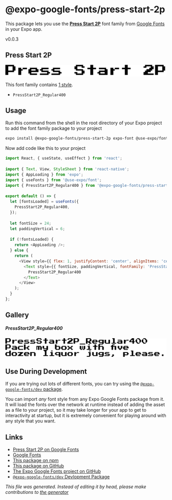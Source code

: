 # @expo-google-fonts/press-start-2p

This package lets you use the [**Press Start 2P**](https://fonts.google.com/specimen/Press+Start+2P) font family from [Google Fonts](https://fonts.google.com/) in your Expo app.

v0.0.3

## Press Start 2P

![Press Start 2P](./font-family.png)

This font family contains [1 style](#gallery).

- `PressStart2P_Regular400`

## Usage

Run this command from the shell in the root directory of your Expo project to add the font family package to your project
```sh
expo install @expo-google-fonts/press-start-2p expo-font @use-expo/font
```

Now add code like this to your project
```js
import React, { useState, useEffect } from 'react';

import { Text, View, StyleSheet } from 'react-native';
import { AppLoading } from 'expo';
import { useFonts } from '@use-expo/font';
import { PressStart2P_Regular400 } from '@expo-google-fonts/press-start-2p';

export default () => {
  let [fontsLoaded] = useFonts({
    PressStart2P_Regular400,
  });

  let fontSize = 24;
  let paddingVertical = 6;

  if (!fontsLoaded) {
    return <AppLoading />;
  } else {
    return (
      <View style={{ flex: 1, justifyContent: 'center', alignItems: 'center' }}>
        <Text style={{ fontSize, paddingVertical, fontFamily: 'PressStart2P_Regular400' }}>
          PressStart2P_Regular400
        </Text>
      </View>
    );
  }
};

```

## Gallery

##### PressStart2P_Regular400
![PressStart2P_Regular400](./ba4683bc76380100a5f8e7fae42dd03216a17bd62025a4f24d933df65845a9ac.ttf.png)


## Use During Development

If you are trying out lots of different fonts, you can try using the [`@expo-google-fonts/dev` package](https://github.com/expo/google-fonts/tree/master/font-packages/dev#readme).

You can import *any* font style from any Expo Google Fonts package from it. It will load the fonts
over the network at runtime instead of adding the asset as a file to your project, so it may take longer
for your app to get to interactivity at startup, but it is extremely convenient
for playing around with any style that you want.

## Links

- [Press Start 2P on Google Fonts](https://fonts.google.com/specimen/Press+Start+2P)
- [Google Fonts](https://fonts.google.com/)
- [This package on npm](https://www.npmjs.com/package/@expo-google-fonts/press-start-2p)
- [This package on GitHub](https://github.com/expo/google-fonts/tree/master/font-packages/press-start-2p)
- [The Expo Google Fonts project on GitHub](https://github.com/expo/google-fonts)
- [`@expo-google-fonts/dev` Devlopment Package](https://github.com/expo/google-fonts/tree/master/font-packages/dev)


*This file was generated. Instead of editing it by head, please make contributions to [the generator](https://github.com/expo/google-fonts/tree/master/packages/generator)*
